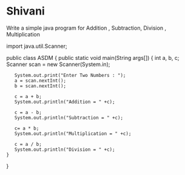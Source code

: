 # Shivani
Write a simple java program for Addition , Subtraction, Division , Multiplication


import java.util.Scanner;
		 
public class ASDM
{
    public static void main(String args[])
    {
       int a, b, c;
       Scanner scan = new Scanner(System.in);
	   
       System.out.print("Enter Two Numbers : ");
       a = scan.nextInt();
       b = scan.nextInt();
	   
       c = a + b;
       System.out.println("Addition = " +c);
	   
       c = a - b;
       System.out.println("Subtraction = " +c);
	   
       c= a * b;
       System.out.println("Multiplication = " +c);
	   
       c = a / b;
       System.out.println("Division = " +c);
    }
}
